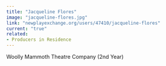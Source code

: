 ```yaml
---
title: "Jacqueline Flores"
image: "jacqueline-flores.jpg"
link: "newplayexchange.org/users/47410/jacqueline-flores"
current: "true"
related:
- Producers in Residence
---
```


Woolly Mammoth Theatre Company (2nd Year)

